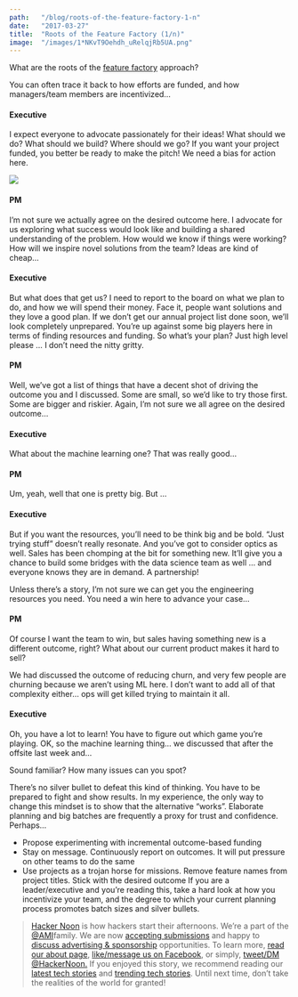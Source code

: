 ```yaml
---
path:	"/blog/roots-of-the-feature-factory-1-n"
date:	"2017-03-27"
title:	"Roots of the Feature Factory (1/n)"
image:	"/images/1*NKvT9Oehdh_uRelqjRb5UA.png"
---
```


What are the roots of the [feature factory](https://hackernoon.com/12-signs-youre-working-in-a-feature-factory-44a5b938d6a2) approach?

You can often trace it back to how efforts are funded, and how managers/team members are incentivized…

#### Executive

I expect everyone to advocate passionately for their ideas! What should we do? What should we build? Where should we go? If you want your project funded, you better be ready to make the pitch! We need a bias for action here.

![](/images/1*NKvT9Oehdh_uRelqjRb5UA.png)

#### PM

I’m not sure we actually agree on the desired outcome here. I advocate for us exploring what success would look like and building a shared understanding of the problem. How would we know if things were working? How will we inspire novel solutions from the team? Ideas are kind of cheap…

#### Executive

But what does that get us? I need to report to the board on what we plan to do, and how we will spend their money. Face it, people want solutions and they love a good plan. If we don’t get our annual project list done soon, we’ll look completely unprepared. You’re up against some big players here in terms of finding resources and funding. So what’s your plan? Just high level please … I don’t need the nitty gritty.

#### PM

Well, we’ve got a list of things that have a decent shot of driving the outcome you and I discussed. Some are small, so we’d like to try those first. Some are bigger and riskier. Again, I’m not sure we all agree on the desired outcome…

#### Executive

What about the machine learning one? That was really good…

#### PM

Um, yeah, well that one is pretty big. But …

#### Executive

But if you want the resources, you’ll need to be think big and be bold. “Just trying stuff” doesn’t really resonate. And you’ve got to consider optics as well. Sales has been chomping at the bit for something new. It’ll give you a chance to build some bridges with the data science team as well … and everyone knows they are in demand. A partnership!

Unless there’s a story, I’m not sure we can get you the engineering resources you need. You need a win here to advance your case…

#### PM

Of course I want the team to win, but sales having something new is a different outcome, right? What about our current product makes it hard to sell?

We had discussed the outcome of reducing churn, and very few people are churning because we aren’t using ML here. I don’t want to add all of that complexity either… ops will get killed trying to maintain it all.

#### Executive

Oh, you have a lot to learn! You have to figure out which game you’re playing. OK, so the machine learning thing… we discussed that after the offsite last week and…

Sound familiar? How many issues can you spot?

There’s no silver bullet to defeat this kind of thinking. You have to be prepared to fight and show results. In my experience, the only way to change this mindset is to show that the alternative “works”. Elaborate planning and big batches are frequently a proxy for trust and confidence. Perhaps…

* Propose experimenting with incremental outcome-based funding
* Stay on message. Continuously report on outcomes. It will put pressure on other teams to do the same
* Use projects as a trojan horse for missions. Remove feature names from project titles. Stick with the desired outcome
If you are a leader/executive and you’re reading this, take a hard look at how you incentivize your team, and the degree to which your current planning process promotes batch sizes and silver bullets.


> [Hacker Noon](http://bit.ly/Hackernoon) is how hackers start their afternoons. We’re a part of the [@AMI](http://bit.ly/atAMIatAMI)family. We are now [accepting submissions](http://bit.ly/hackernoonsubmission) and happy to [discuss advertising & sponsorship](mailto:partners@amipublications.com) opportunities.
> To learn more, [read our about page](https://goo.gl/4ofytp), [like/message us on Facebook](http://bit.ly/HackernoonFB), or simply, [tweet/DM @HackerNoon.](https://goo.gl/k7XYbx)
> If you enjoyed this story, we recommend reading our [latest tech stories](http://bit.ly/hackernoonlatestt) and [trending tech stories](https://hackernoon.com/trending). Until next time, don’t take the realities of the world for granted!